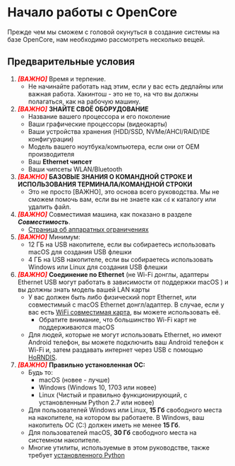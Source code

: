 # Начало работы с OpenCore

Прежде чем мы сможем с головой окунуться в создание системы на базе OpenCore, нам необходимо рассмотреть несколько вещей.

## Предварительные условия

1. <span style="color:red">_**[ВАЖНО]**_</span> Время и терпение.
   * Не начинайте работать над этим, если у вас есть дедлайны или важная работа. Хакинтош - это не то, на что вы должны полагаться, как на рабочую машину.
2. <span style="color:red">_**[ВАЖНО]**_</span> **ЗНАЙТЕ СВОË ОБОРУДОВАНИЕ**
   * Название вашего процессора и его поколение
   * Ваши графические процессоры (видеокарты)
   * Ваши устройства хранения (HDD/SSD, NVMe/AHCI/RAID/IDE конфигурации)
   * Модель вашего ноутбука/компьютера, если они от OEM производителя
   * Ваш **Ethernet чипсет**
   * Ваши чипсеты WLAN/Bluetooth
3. <span style="color:red">_**[ВАЖНО]**_</span> **БАЗОВЫЕ ЗНАНИЯ О КОМАНДНОЙ СТРОКЕ И ИСПОЛЬЗОВАНИЯ ТЕРМИНАЛА/КОМАНДНОЙ СТРОКИ**
   * Это не просто [ВАЖНО], это основа всего руководства. Мы не сможем помочь вам, если вы не знаете как `cd` к каталогу или удалить файл.
4. <span style="color:red">_**[ВАЖНО]**_</span> Совместимая машина, как показано в разделе _**Совместимость**_.
   * [Страница об аппаратных ограничениях](macos-limits.md)
5. <span style="color:red">_**[ВАЖНО]**_</span> Минимум:
   * 12 ГБ на USB накопителе, если вы собираетесь использовать macOS для создания USB флешки
   * 4 ГБ на USB накопителе, если вы собираетесь использовать Windows или Linux для создания USB флешки
6. <span style="color:red">_**[ВАЖНО]**_</span> **Соединение по Ethernet** (не Wi-Fi донглы, адаптеры Ethernet USB могут работать в зависимости от поддержки macOS ) и вы должны знать модель вашей LAN карты
   * У вас должен быть либо физический порт Ethernet, или совместимый с macOS Ethernet донгл/адаптер. В случае, если у вас есть [WiFi совместимая карта](https://dortania.github.io/Wireless-Buyers-Guide/), вы можете использовать её.
     * Обратите внимание, что большинство Wi-Fi карт не поддерживаются macOS
   * Для людей, которые не могут использовать Ethernet, но имеют Android телефон, вы можете подключить ваш Android телефон к Wi-Fi и, затем раздавать интернет через USB с помощью [HoRNDIS](https://joshuawise.com/horndis#available_versions).
7. <span style="color:red">_**[ВАЖНО]**_</span> **Правильно установленная ОС:**
   * Будь то:
     * macOS (новее - лучше)
     * Windows (Windows 10, 1703 или новее)
     * Linux (Чистый и правильно функционирующий, с установленным Python 2.7 или новее)
   * Для пользователей Windows или Linux, **15 Гб** свободного места на накопителе, на котором вы работаете. В Windows, ваш накопитель ОС (C:) должен иметь не менее **15 Гб**.
   * Для пользователей macOS, **30 Гб** свободного места на системном накопителе.
   * Многие утилиты, используемые в этом руководстве, также требует [установленного Python](https://www.python.org/downloads/)
